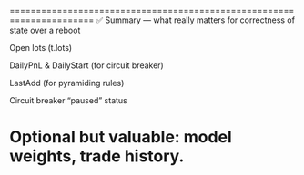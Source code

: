 
======================================================================
✅ Summary — what really matters for correctness of state over a reboot

Open lots (t.lots)

DailyPnL & DailyStart (for circuit breaker)

LastAdd (for pyramiding rules)

Circuit breaker “paused” status

Optional but valuable: model weights, trade history.
==================================================================